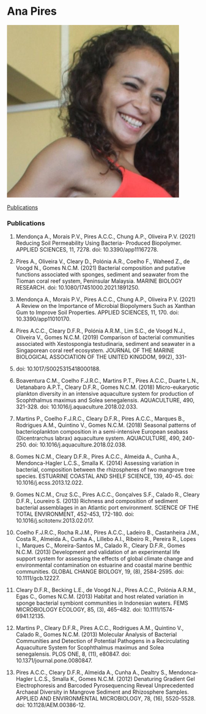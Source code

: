 # Ana Pires
[![pic](https://github.com/accpires/AnaPires/blob/main/transferir.png)](https://some-url.dev/)

[Publications](https://github.com/accpires/AnaPires/edit/main/README.md#publications)


### Publications

1. Mendonça A., Morais P.V., Pires A.C.C., Chung A.P., Oliveira P.V. (2021) Reducing Soil Permeability Using Bacteria-
Produced Biopolymer. APPLIED SCIENCES, 11, 7278. doi: 10.3390/app11167278.

2. Pires A., Oliveira V., Cleary D., Polónia A.R., Coelho F., Waheed Z., de Voogd N., Gomes N.C.M. (2021) Bacterial
composition and putative functions associated with sponges, sediment and seawater from the Tioman coral reef
system, Peninsular Malaysia. MARINE BIOLOGY RESEARCH. doi: 10.1080/17451000.2021.1891250.

3. Mendonça A., Morais P.V., Pires A.C.C., Chung A.P., Oliveira P.V. (2021) A Review on the Importance of Microbial
Biopolymers Such as Xanthan Gum to Improve Soil Properties. APPLIED SCIENCES, 11, 170. doi:
10.3390/app11010170.

4. Pires A.C.C., Cleary D.F.R., Polónia A.R.M., Lim S.C., de Voogd N.J., Oliveira V., Gomes N.C.M. (2019) Comparison
of bacterial communities associated with Xestospongia testudinaria, sediment and seawater in a Singaporean
coral reef ecosystem. JOURNAL OF THE MARINE BIOLOGICAL ASSOCIATION OF THE UNITED KINGDOM, 99(2), 331-
342. doi: 10.1017/S0025315418000188.

5. Boaventura C.M., Coelho F.J.R.C., Martins P.T., Pires A.C.C., Duarte L.N., Uetanabaro A.P.T., Cleary D.F.R., Gomes
N.C.M. (2018) Micro-eukaryotic plankton diversity in an intensive aquaculture system for production of
Scophthalmus maximus and Solea senegalensis. AQUACULTURE, 490, 321-328. doi:
10.1016/j.aquaculture.2018.02.033.

6. Martins P., Coelho F.J.R.C., Cleary D.F.R., Pires A.C.C., Marques B., Rodrigues A.M., Quintino V., Gomes N.C.M.
(2018) Seasonal patterns of bacterioplankton composition in a semi-intensive European seabass (Dicentrarchus
labrax) aquaculture system. AQUACULTURE, 490, 240-250. doi: 10.1016/j.aquaculture.2018.02.038.

7. Gomes N.C.M., Cleary D.F.R., Pires A.C.C., Almeida A., Cunha A., Mendonca-Hagler L.C.S., Smalla K. (2014)
Assessing variation in bacterial, composition between the rhizospheres of two mangrove tree species. ESTUARINE
COASTAL AND SHELF SCIENCE, 139, 40-45. doi: 10.1016/j.ecss.2013.12.022.

8. Gomes N.C.M., Cruz S.C., Pires A.C.C., Gonçalves S.F., Calado R., Cleary D.F.R., Loureiro S. (2013) Richness and
composition of sediment bacterial assemblages in an Atlantic port environment. SCIENCE OF THE TOTAL
ENVIRONMENT, 452-453, 172-180. doi: 10.1016/j.scitotenv.2013.02.017.

9. Coelho F.J.R.C., Rocha R.J.M., Pires A.C.C., Ladeiro B., Castanheira J.M., Costa R., Almeida A., Cunha A., Lillebo A.I.,
Ribeiro R., Pereira R., Lopes I., Marques C., Moreira-Santos M., Calado R., Cleary D.F.R., Gomes N.C.M. (2013)
Development and validation of an experimental life support system for assessing the effects of global climate
change and environmental contamination on estuarine and coastal marine benthic communities. GLOBAL
CHANGE BIOLOGY, 19, (8), 2584-2595. doi: 10.1111/gcb.12227.

10. Cleary D.F.R., Becking L.E., de Voogd N.J., Pires A.C.C., Polónia A.R.M., Egas C., Gomes N.C.M. (2013) Habitat and
host related variation in sponge bacterial symbiont communities in Indonesian waters. FEMS MICROBIOLOGY
ECOLOGY, 85, (3), 465–482. doi: 10.1111/1574-6941.12135.

11. Martins P., Cleary D.F.R., Pires A.C.C., Rodrigues A.M., Quintino V., Calado R., Gomes N.C.M. (2013) Molecular
Analysis of Bacterial Communities and Detection of Potential Pathogens in a Recirculating Aquaculture System for
Scophthalmus maximus and Solea senegalensis. PLOS ONE, 8, (11), e80847. doi: 10.1371/journal.pone.0080847.

12. Pires A.C.C., Cleary D.F.R., Almeida A., Cunha A., Dealtry S., Mendonca-Hagler L.C.S., Smalla K., Gomes N.C.M.
(2012) Denaturing Gradient Gel Electrophoresis and Barcoded Pyrosequencing Reveal Unprecedented Archaeal
Diversity in Mangrove Sediment and Rhizosphere Samples. APPLIED AND ENVIRONMENTAL MICROBIOLOGY, 78,
(16), 5520-5528. doi: 10.1128/AEM.00386-12.


